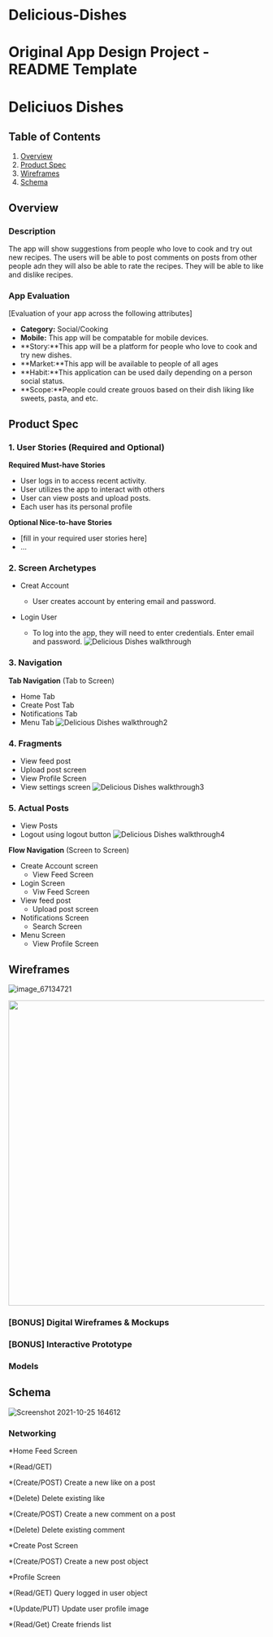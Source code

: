 # Delicious-Dishes
Original App Design Project - README Template
===

# Deliciuos Dishes

## Table of Contents
1. [Overview](#Overview)
1. [Product Spec](#Product-Spec)
1. [Wireframes](#Wireframes)
2. [Schema](#Schema)

## Overview
### Description
The app will show suggestions from people who love to cook and try out new recipes. The users will be able to post comments on posts from other people adn they will also be able to rate the recipes. They will be able to like and dislike recipes.

### App Evaluation
[Evaluation of your app across the following attributes]
- **Category:** Social/Cooking
- **Mobile:** This app will be compatable for mobile devices.
- **Story:**This app will be a platform for people who love to cook and try new dishes.
- **Market:**This app will be available to people of all ages
- **Habit:**This application can be used daily depending on a person social status. 
- **Scope:**People could create grouos based on their dish liking like sweets, pasta, and etc.

## Product Spec

### 1. User Stories (Required and Optional)

**Required Must-have Stories**

* User logs in to access recent activity.
* User utilizes the app to interact with others
* User can view posts and upload posts.
* Each user has its personal profile

**Optional Nice-to-have Stories**

* [fill in your required user stories here]
* ...

### 2. Screen Archetypes

* Creat Account
   * User creates account by entering email and password.
   
* Login User
   * To log into the app, they will need to enter credentials. Enter email and password.
   ![Delicious Dishes walkthrough](https://user-images.githubusercontent.com/81782671/140663875-16b40ab8-ed8f-4818-bf20-9880ec51a5b6.gif)


### 3. Navigation

**Tab Navigation** (Tab to Screen)

* Home Tab
* Create Post Tab
* Notifications Tab
* Menu Tab 
![Delicious Dishes walkthrough2](https://user-images.githubusercontent.com/81782671/140871191-2b1d8be5-dcb2-4bc4-bf6f-d1069ba0ae8d.gif)

### 4. Fragments

* View feed post 
* Upload post screen
* View Profile Screen
* View settings screen
![Delicious Dishes walkthrough3](https://user-images.githubusercontent.com/81782671/141879996-771a63e2-2070-4dac-b003-da0abcb80299.gif)

### 5. Actual Posts
* View Posts
* Logout using logout button
![Delicious Dishes walkthrough4](https://user-images.githubusercontent.com/81782671/142975182-834398f3-c6cd-493b-a1cd-262e1681061f.gif)


**Flow Navigation** (Screen to Screen)


* Create Account screen 
   * View Feed Screen
* Login Screen
   * Viw Feed Screen
* View feed post 
   * Upload post screen
* Notifications Screen
   * Search Screen
* Menu Screen
   * View Profile Screen

## Wireframes
![image_67134721](https://user-images.githubusercontent.com/81782671/137864523-7332d6c4-c327-4d87-8c91-d920b85acf97.JPG)

<img src="YOUR_WIREFRAME_IMAGE_URL" width=600>

### [BONUS] Digital Wireframes & Mockups

### [BONUS] Interactive Prototype

### Models
## Schema 
![Screenshot 2021-10-25 164612](https://user-images.githubusercontent.com/81782671/138785641-ef5cf8f2-ccac-40ba-8eec-41d581a796c1.png)

		

### Networking
*Home Feed Screen

*(Read/GET) 

*(Create/POST) Create a new like on a post

*(Delete) Delete existing like

*(Create/POST) Create a new comment on a post

*(Delete) Delete existing comment

*Create Post Screen

*(Create/POST) Create a new post object

*Profile Screen

*(Read/GET) Query logged in user object

*(Update/PUT) Update user profile image

*(Read/Get) Create friends list
